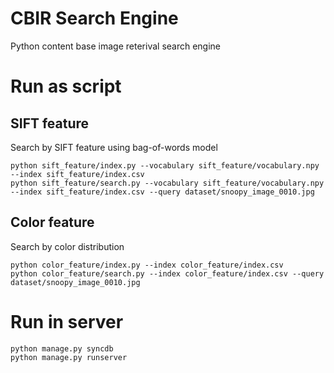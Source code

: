# CBIR Search Engine
Python content base image reterival search engine

# Run as script
## SIFT feature
Search by SIFT feature using bag-of-words model
```
python sift_feature/index.py --vocabulary sift_feature/vocabulary.npy --index sift_feature/index.csv
python sift_feature/search.py --vocabulary sift_feature/vocabulary.npy --index sift_feature/index.csv --query dataset/snoopy_image_0010.jpg
```

## Color feature
Search by color distribution
```
python color_feature/index.py --index color_feature/index.csv
python color_feature/search.py --index color_feature/index.csv --query dataset/snoopy_image_0010.jpg
```

# Run in server
```
python manage.py syncdb
python manage.py runserver
```
